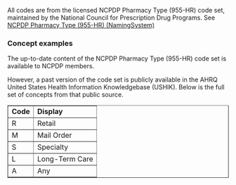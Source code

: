 ﻿All codes are from the licensed NCPDP Pharmacy Type (955-HR) code set, maintained by the National Council for Prescription Drug Programs.
See [NCPDP Pharmacy Type (955-HR) (NamingSystem)](NamingSystem-rtpbc-NamingSystem-ncpdp-pharmacy-type.html)

<h3>Concept examples</h3> 
The up-to-date content of the NCPDP Pharmacy Type (955-HR) code set is available to NCPDP members.

However, a past version of the code set is publicly available in the AHRQ United States Health Information Knowledgebase (USHIK). Below is the full set of concepts from that public source.

<table border="1">
<tr><td><b>Code</b></td><td><b>Display</b></td></tr>
<tr><td>R</td><td>Retail</td></tr>
<tr><td>M</td><td>Mail Order</td></tr>
<tr><td>S</td><td>Specialty</td></tr>
<tr><td>L</td><td>Long-Term Care</td></tr>
<tr><td>A</td><td>Any</td></tr>
</table>
